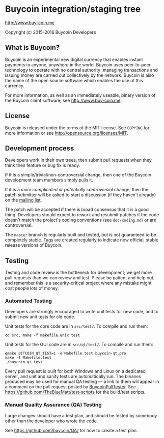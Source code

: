 Buycoin integration/staging tree
================================

http://www.buy-coin.me

Copyright (c) 2015-2016 Buycoin Developers

What is Buycoin?
----------------

Buycoin is an experimental new digital currency that enables instant payments to
anyone, anywhere in the world. Buycoin uses peer-to-peer technology to operate
with no central authority: managing transactions and issuing money are carried
out collectively by the network. Buycoin is also the name of the open source
software which enables the use of this currency.

For more information, as well as an immediately useable, binary version of
the Buycoin client software, see http://www.buy-coin.me.

License
-------

Buycoin is released under the terms of the MIT license. See `COPYING` for more
information or see http://opensource.org/licenses/MIT.

Development process
-------------------

Developers work in their own trees, then submit pull requests when they think
their feature or bug fix is ready.

If it is a simple/trivial/non-controversial change, then one of the Buycoin
development team members simply pulls it.

If it is a *more complicated or potentially controversial* change, then the patch
submitter will be asked to start a discussion (if they haven't already) on the
[mailing list](http://sourceforge.net/mailarchive/forum.php?forum_name=buycoin-development).

The patch will be accepted if there is broad consensus that it is a good thing.
Developers should expect to rework and resubmit patches if the code doesn't
match the project's coding conventions (see `doc/coding.md`) or are
controversial.

The `master` branch is regularly built and tested, but is not guaranteed to be
completely stable. [Tags](https://github.com/buycoin/buycoin/tags) are created
regularly to indicate new official, stable release versions of Buycoin.

Testing
-------

Testing and code review is the bottleneck for development; we get more pull
requests than we can review and test. Please be patient and help out, and
remember this is a security-critical project where any mistake might cost people
lots of money.

### Automated Testing

Developers are strongly encouraged to write unit tests for new code, and to
submit new unit tests for old code.

Unit tests for the core code are in `src/test/`. To compile and run them:

    cd src; make -f makefile.unix test

Unit tests for the GUI code are in `src/qt/test/`. To compile and run them:

    qmake BITCOIN_QT_TEST=1 -o Makefile.test buycoin-qt.pro
    make -f Makefile.test
    ./buycoin-qt_test

Every pull request is built for both Windows and Linux on a dedicated server,
and unit and sanity tests are automatically run. The binaries produced may be
used for manual QA testing — a link to them will appear in a comment on the
pull request posted by [BuycoinPullTester](https://github.com/BuycoinPullTester). See https://github.com/TheBlueMatt/test-scripts
for the build/test scripts.

### Manual Quality Assurance (QA) Testing

Large changes should have a test plan, and should be tested by somebody other
than the developer who wrote the code.

See https://github.com/buycoin/QA/ for how to create a test plan.
